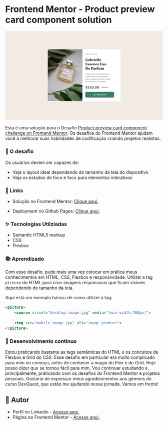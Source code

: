 # Frontend Mentor - Product preview card component solution

![Desktop Design](./design/desktop-design.jpg)

Esta é uma solução para o Desafio [Product preview card component challenge on Frontend Mentor](https://www.frontendmentor.io/challenges/product-preview-card-component-GO7UmttRfa). Os desafios do Frontend Mentor ajudam você a melhorar suas habilidades de codificação criando projetos realistas. 

### 🎯 O desafio 

Os usuários devem ser capazes de:

- Veja o layout ideal dependendo do tamanho da tela do dispositivo
- Veja os estados de foco e foco para elementos interativos

### 🔗 Links 

- Solução no Frontend Mentor: [Clique aqui.](https://www.frontendmentor.io/solutions/product-preview-card-with-flexbox-PV12aAvgg1)

- Deployment no Github Pages: [Clique aqui.](https://fransuelton.github.io/product-preview-card-component/)

### ✨ Tecnologias Utilziadas

- Semantic HTML5 markup
- CSS
- Flexbox

### 📚 Aprendizado

Com esse desafio, pude mais uma vez colocar em prática meus conhecimentos em HTML, CSS, Flexbox e responsividade. Utilizei a tag `picture` do HTML para criar imagens responsivas que ficam visíveis dependendo do tamanho da tela.

Aqui está um exemplo básico de como utilizei a tag:

```html
<picture>
    <source srcset="desktop-image.jpg" media="(min-width:768px)">

    <img src="mobile-image.jpg" alt="image product">
</picture>
```

### 🚀 Desenvolvimento contínuo

Estou praticando bastante as tags semânticas do HTML e os conceitos de Flexbox e Grid do CSS. Esse desafio em particular era muito complicado para mim no começo, antes de conhecer a magia do Flex e do Grid. Hoje posso dizer que se tornou fácil para mim. Vou continuar estudando e, principalmente, praticando com os desafios do Frontend Mentor e projetos pessoais. Gostaria de expressar meus agradecimentos aos gêmeos do curso DevQuest, que estão me ajudando nessa jornada. Vamos em frente!

## 🙋 Autor

- Perfil no Linkedin - [Acesse aqui.](https://www.linkedin.com/in/fransuelton/)
- Página no Frontend Mentor - [Acesse aqui.](https://www.frontendmentor.io/profile/Fransuelton)

